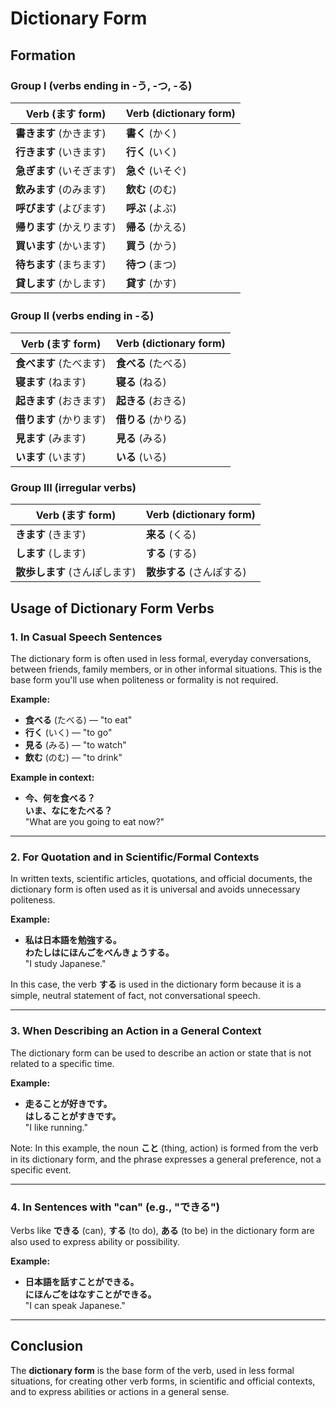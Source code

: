 # Dictionary Form

## Formation

### Group I (verbs ending in -う, -つ, -る)

| Verb (ます form)  | Verb (dictionary form) |
|-------------------|------------------------|
| **書きます** (かきます)  | **書く** (かく)      |
| **行きます** (いきます)  | **行く** (いく)      |
| **急ぎます** (いそぎます) | **急ぐ** (いそぐ)    |
| **飲みます** (のみます)  | **飲む** (のむ)      |
| **呼びます** (よびます)  | **呼ぶ** (よぶ)      |
| **帰ります** (かえります) | **帰る** (かえる)    |
| **買います** (かいます)  | **買う** (かう)      |
| **待ちます** (まちます)  | **待つ** (まつ)      |
| **貸します** (かします) | **貸す** (かす)      |

### Group II (verbs ending in -る)

| Verb (ます form)  | Verb (dictionary form) |
|-------------------|------------------------|
| **食べます** (たべます)  | **食べる** (たべる)  |
| **寝ます** (ねます)      | **寝る** (ねる)      |
| **起きます** (おきます)  | **起きる** (おきる)  |
| **借ります** (かります) | **借りる** (かりる) |
| **見ます** (みます)     | **見る** (みる)      |
| **います** (います)    | **いる** (いる)      |

### Group III (irregular verbs)

| Verb (ます form)  | Verb (dictionary form) |
|-------------------|------------------------|
| **きます** (きます)   | **来る** (くる)       |
| **します** (します)   | **する** (する)       |
| **散歩します** (さんぽします) | **散歩する** (さんぽする) |

## Usage of Dictionary Form Verbs

### 1. **In Casual Speech Sentences**
The dictionary form is often used in less formal, everyday conversations, between friends, family members, or in other informal situations. This is the base form you'll use when politeness or formality is not required.

**Example:**

- **食べる** (たべる) — "to eat"
- **行く** (いく) — "to go"
- **見る** (みる) — "to watch"
- **飲む** (のむ) — "to drink"

**Example in context:**

- **今、何を食べる？**  
  **いま、なにをたべる？**  
  "What are you going to eat now?"

---

### 2. **For Quotation and in Scientific/Formal Contexts**
In written texts, scientific articles, quotations, and official documents, the dictionary form is often used as it is universal and avoids unnecessary politeness.

**Example:**

- **私は日本語を勉強する。**  
  **わたしはにほんごをべんきょうする。**  
  "I study Japanese."

In this case, the verb **する** is used in the dictionary form because it is a simple, neutral statement of fact, not conversational speech.

---

### 3. **When Describing an Action in a General Context**
The dictionary form can be used to describe an action or state that is not related to a specific time.

**Example:**

- **走ることが好きです。**  
  **はしることがすきです。**  
  "I like running."

Note: In this example, the noun **こと** (thing, action) is formed from the verb in its dictionary form, and the phrase expresses a general preference, not a specific event.

---

### 4. **In Sentences with "can" (e.g., "できる")**
Verbs like **できる** (can), **する** (to do), **ある** (to be) in the dictionary form are also used to express ability or possibility.

**Example:**

- **日本語を話すことができる。**  
  **にほんごをはなすことができる。**  
  "I can speak Japanese."

---

## Conclusion

The **dictionary form** is the base form of the verb, used in less formal situations, for creating other verb forms, in scientific and official contexts, and to express abilities or actions in a general sense.